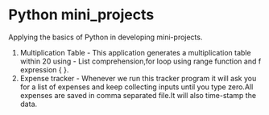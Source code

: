 # Python mini_projects
 Applying the basics of Python in developing mini-projects.

1. Multiplication Table - This application generates a multiplication table within 20 using - 
      List comprehension,for loop using range function and f expression { }.
2. Expense tracker - Whenever we run this tracker program it will ask you for a list of expenses and keep collecting inputs until you type zero.All expenses are saved in comma separated file.It will also time-stamp the data. 

